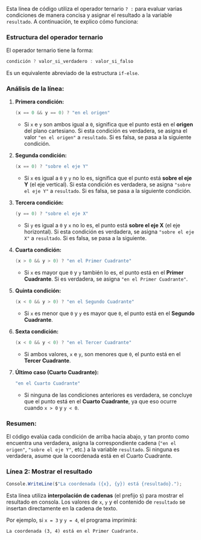 Esta línea de código utiliza el operador ternario `? :` para evaluar varias condiciones de manera concisa y asignar el resultado a la variable `resultado`. A continuación, te explico cómo funciona:

### Estructura del operador ternario
El operador ternario tiene la forma:
```csharp
condición ? valor_si_verdadero : valor_si_falso
```
Es un equivalente abreviado de la estructura `if-else`.

### Análisis de la línea:

1. **Primera condición:**  
   ```csharp
   (x == 0 && y == 0) ? "en el origen"
   ```
   - Si `x` e `y` son ambos igual a `0`, significa que el punto está en el **origen** del plano cartesiano. Si esta condición es verdadera, se asigna el valor `"en el origen"` a `resultado`. Si es falsa, se pasa a la siguiente condición.

2. **Segunda condición:**
   ```csharp
   (x == 0) ? "sobre el eje Y"
   ```
   - Si `x` es igual a `0` y `y` no lo es, significa que el punto está **sobre el eje Y** (el eje vertical). Si esta condición es verdadera, se asigna `"sobre el eje Y"` a `resultado`. Si es falsa, se pasa a la siguiente condición.

3. **Tercera condición:**
   ```csharp
   (y == 0) ? "sobre el eje X"
   ```
   - Si `y` es igual a `0` y `x` no lo es, el punto está **sobre el eje X** (el eje horizontal). Si esta condición es verdadera, se asigna `"sobre el eje X"` a `resultado`. Si es falsa, se pasa a la siguiente.

4. **Cuarta condición:**  
   ```csharp
   (x > 0 && y > 0) ? "en el Primer Cuadrante"
   ```
   - Si `x` es mayor que `0` y `y` también lo es, el punto está en el **Primer Cuadrante**. Si es verdadera, se asigna `"en el Primer Cuadrante"`.

5. **Quinta condición:**
   ```csharp
   (x < 0 && y > 0) ? "en el Segundo Cuadrante"
   ```
   - Si `x` es menor que `0` y `y` es mayor que `0`, el punto está en el **Segundo Cuadrante**.

6. **Sexta condición:**
   ```csharp
   (x < 0 && y < 0) ? "en el Tercer Cuadrante"
   ```
   - Si ambos valores, `x` e `y`, son menores que `0`, el punto está en el **Tercer Cuadrante**.

7. **Último caso (Cuarto Cuadrante):**
   ```csharp
   "en el Cuarto Cuadrante"
   ```
   - Si ninguna de las condiciones anteriores es verdadera, se concluye que el punto está en el **Cuarto Cuadrante**, ya que eso ocurre cuando `x > 0` y `y < 0`.

### Resumen:
El código evalúa cada condición de arriba hacia abajo, y tan pronto como encuentra una verdadera, asigna la correspondiente cadena (`"en el origen"`, `"sobre el eje Y"`, etc.) a la variable `resultado`. Si ninguna es verdadera, asume que la coordenada está en el Cuarto Cuadrante.

### Línea 2: Mostrar el resultado
```csharp
Console.WriteLine($"La coordenada ({x}, {y}) está {resultado}.");
```

Esta línea utiliza **interpolación de cadenas** (el prefijo `$`) para mostrar el resultado en consola. Los valores de `x`, `y` y el contenido de `resultado` se insertan directamente en la cadena de texto. 

Por ejemplo, si `x = 3` y `y = 4`, el programa imprimirá:
```
La coordenada (3, 4) está en el Primer Cuadrante.
```